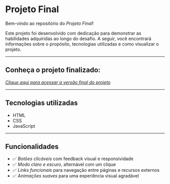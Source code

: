 # Projeto Final

Bem-vindo ao repositório do *Projeto Final*!

Este projeto foi desenvolvido com dedicação para demonstrar as habilidades adquiridas ao longo do desafio. A seguir, você encontrará informações sobre o propósito, tecnologias utilizadas e como visualizar o projeto.

---

## Conheça o projeto finalizado:

*[Clique aqui para acessar a versão final do projeto](https://anaareiis.github.io/Desafio-1-2024.1-Frontend/)*

---

## Tecnologias utilizadas

- HTML
- CSS
- JavaScript

---

## Funcionalidades

- ✅ *Botões clicáveis* com feedback visual e responsividade  
- ✅ *Modo claro e escuro*, alternável com um clique  
- ✅ *Links funcionais* para navegação entre páginas e recursos externos  
- ✅ *Animações suaves* para uma experiência visual agradável  

